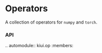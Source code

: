 # Operators

A collection of operators for `numpy` and `torch`.

### API

.. automodule:: kiui.op
   :members: